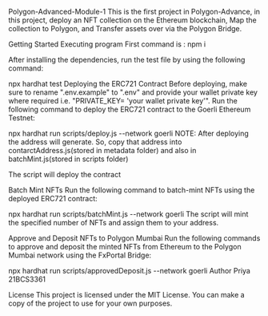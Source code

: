 Polygon-Advanced-Module-1
This is the first project in Polygon-Advance, in this project, 
deploy an NFT collection on the Ethereum blockchain, 
Map the collection to Polygon, and 
Transfer assets over via the Polygon Bridge.

Getting Started
Executing program
First command is : npm i 

 
 
After installing the dependencies, run the test file by using the following command:

npx hardhat test
Deploying the ERC721 Contract
Before deploying, make sure to rename ".env.example" to ".env" and provide your wallet private key where required i.e. "PRIVATE_KEY= 'your wallet private key'". Run the following command to deploy the ERC721 contract to the Goerli Ethereum Testnet:

npx hardhat run scripts/deploy.js --network goerli 
NOTE:
After deploying the address will generate. So, copy that address into contarctAddress.js(stored in metadata folder) and also in batchMint.js(stored in scripts folder)

The script will deploy the contract

Batch Mint NFTs
Run the following command to batch-mint NFTs using the deployed ERC721 contract:

npx hardhat run scripts/batchMint.js --network goerli
The script will mint the specified number of NFTs and assign them to your address.

Approve and Deposit NFTs to Polygon Mumbai
Run the following commands to approve and deposit the minted NFTs from Ethereum to the Polygon Mumbai network using the FxPortal Bridge:

npx hardhat run scripts/approvedDeposit.js --network goerli
Author
Priya
21BCS3361

License
This project is licensed under the MIT License. You can make a copy of the project to use for your own purposes.
